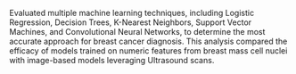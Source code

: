 Evaluated multiple machine learning techniques, including Logistic Regression, Decision Trees, K-Nearest Neighbors, Support Vector Machines, and Convolutional Neural Networks, to determine the most accurate approach for breast cancer diagnosis. This analysis compared the efficacy of models trained on numeric features from breast mass cell nuclei with image-based models leveraging Ultrasound scans.
